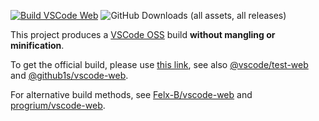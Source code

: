 [![Build VSCode Web](https://github.com/YieldRay/vscode-web-build/actions/workflows/build.yml/badge.svg)](https://github.com/YieldRay/vscode-web-build/actions/workflows/build.yml) ![GitHub Downloads (all assets, all releases)](https://img.shields.io/github/downloads/YieldRay/vscode-web-build/total)

This project produces a [VSCode OSS](https://github.com/microsoft/vscode) build **without mangling or minification**.

To get the official build, please use [this link](https://update.code.visualstudio.com/api/update/web-standalone/stable/latest), see also [@vscode/test-web](https://github.com/microsoft/vscode-test-web/blob/main/src/server/download.ts) and [@github1s/vscode-web](https://github.com/conwnet/github1s/tree/master/vscode-web).

For alternative build methods, see [Felx-B/vscode-web](https://github.com/Felx-B/vscode-web) and [progrium/vscode-web](https://github.com/progrium/vscode-web).
